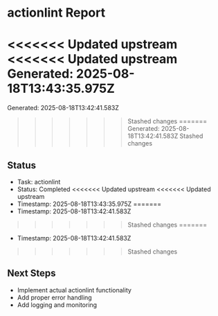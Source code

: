 # actionlint Report

<<<<<<< Updated upstream
<<<<<<< Updated upstream
Generated: 2025-08-18T13:43:35.975Z
=======
Generated: 2025-08-18T13:42:41.583Z
>>>>>>> Stashed changes
=======
Generated: 2025-08-18T13:42:41.583Z
>>>>>>> Stashed changes

## Status
- Task: actionlint
- Status: Completed
<<<<<<< Updated upstream
<<<<<<< Updated upstream
- Timestamp: 2025-08-18T13:43:35.975Z
=======
- Timestamp: 2025-08-18T13:42:41.583Z
>>>>>>> Stashed changes
=======
- Timestamp: 2025-08-18T13:42:41.583Z
>>>>>>> Stashed changes

## Next Steps
- Implement actual actionlint functionality
- Add proper error handling
- Add logging and monitoring
